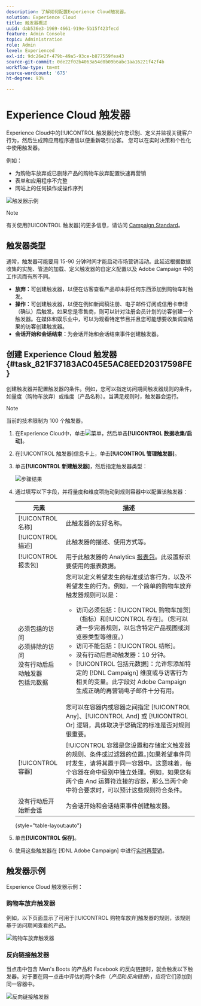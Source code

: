 ```yaml
---
description: 了解如何配置Experience Cloud触发器。
solution: Experience Cloud
title: 触发器概述
uuid: dab536e3-1969-4661-919e-5b15f423fecd
feature: Admin Console
topic: Administration
role: Admin
level: Experienced
exl-id: 9dc26e2f-479b-49a5-93ce-b877559fea43
source-git-commit: 0de22f02b4063a54d0b09b6abc1aa16221f42f4b
workflow-type: tm+mt
source-wordcount: '675'
ht-degree: 93%

---
```


# Experience Cloud 触发器

Experience Cloud中的[!UICONTROL 触发器]允许您识别、定义并监视关键客户行为，然后生成跨应用程序通信以便重新吸引访客。 您可以在实时决策和个性化中使用触发器。

例如：

* 为购物车放弃或已删除产品的购物车放弃配置快速再营销
* 表单和应用程序不完整
* 网站上的任何操作或操作序列

![触发器示例](../assets/trigger-abandonment-2.png)

>[!NOTE]
>
>有关使用[!UICONTROL 触发器]的更多信息，请访问 [Campaign Standard](https://experienceleague.adobe.com/docs/campaign-standard/using/integrating-with-adobe-cloud/working-with-campaign-and-triggers/using-triggers-in-campaign.html)。

## 触发器类型

通常，触发器可能要用 15-90 分钟时间才能启动市场营销活动。此延迟根据数据收集的实施、管道的加载、定义触发器的自定义配置以及 Adobe Campaign 中的工作流而有所不同。

* **放弃：**&#x200B;可创建触发器，以便在访客查看产品却未将任何东西添加到购物车时触发。
* **操作：**&#x200B;可创建触发器，以便在例如新闻稿注册、电子邮件订阅或信用卡申请（确认）后触发。如果您是零售商，则可以针对注册会员计划的访客创建一个触发器。在媒体和娱乐业中，可以为观看特定节目并且您可能想要收集调查结果的访客创建触发器。
* **会话开始和会话结束：**&#x200B;为会话开始和会话结束事件创建触发器。

## 创建 Experience Cloud 触发器 {#task_821F37183AC045E5AC8EED20317598FE}

创建触发器并配置触发器的条件。例如，您可以指定访问期间触发器规则的条件，如量度（购物车放弃）或维度（产品名称）。当满足规则时，触发器会运行。

>[!NOTE]
>
>当前的技术限制为 100 个触发器。

1. 在Experience Cloud中，单击![菜单](../assets/menu-icon.png)，然后单击&#x200B;**[!UICONTROL 数据收集/启动]**。
2. 在[!UICONTROL 触发器]信息卡上，单击&#x200B;**[!UICONTROL 管理触发器]**。
3. 单击&#x200B;**[!UICONTROL 新建触发器]**，然后指定触发器类型：

   ![步骤结果](../assets/add-trigger.png)

4. 通过填写以下字段，并将量度和维度项拖动到规则容器中以配置该触发器：

   | 元素 | 描述 |
   |--- |--- |
   | [!UICONTROL 名称] | 此触发器的友好名称。 |
   | [!UICONTROL 描述] | 此触发器的描述、使用方式等。 |
   | [!UICONTROL 报表包] | 用于此触发器的 Analytics [报表包](https://experienceleague.adobe.com/docs/analytics/admin/manage-report-suites/report-suites-admin.html?lang=zh-Hans)。此设置标识要使用的报表数据。 |
   | 必须包括的访问<br>必须排除的访问<br>没有行动后启动触发器<br>包括元数据 | 您可以定义希望发生的标准或访客行为，以及不希望发生的行为。例如，一个简单的购物车放弃触发器规则可以是：<ul><li>访问必须包括：[!UICONTROL 购物车加货]（指标）和[!UICONTROL 存在]。（您可以进一步完善规则，以包含特定产品视图或浏览器类型等维度。）</li><li>访问不能包括：[!UICONTROL 结帐]。</li><li>没有行动后启动触发器：10 分钟。</li><li>[!UICONTROL 包括元数据]：允许您添加特定的 [!DNL Campaign] 维度或与访客行为相关的变量。此字段对 Adobe Campaign 生成正确的再营销电子邮件十分有用。</li></ul><br>您可以在容器内或容器之间指定 [!UICONTROL Any]、[!UICONTROL And] 或 [!UICONTROL Or] 逻辑，具体取决于您确定的标准是否对规则很重要。 |
   | [!UICONTROL 容器] | [!UICONTROL 容器是您设置和存储定义触发器的规则、条件或过滤器的位置。]如果希望事件同时发生，请将其置于同一容器中。这意味着，每个容器在命中级别中独立处理。例如，如果您有两个由 And 运算符连接的容器，那么当两个命中符合要求时，可以预计这些规则符合条件。 |
   | 没有行动后开始新会话 | 为会话开始和会话结束事件创建触发器。 |

   {style="table-layout:auto"}

5. 单击&#x200B;**[!UICONTROL 保存]**。
6. 使用这些触发器在 [!DNL Adobe Campaign] 中进行[实时再营销](https://experienceleague.adobe.com/docs/campaign-standard/using/integrating-with-adobe-cloud/working-with-campaign-and-triggers/about-adobe-experience-cloud-triggers.html)。

## 触发器示例

Experience Cloud 触发器示例：

### 购物车放弃触发器

例如，以下页面显示了可用于[!UICONTROL 购物车放弃]触发器的规则，该规则基于访问期间查看的产品。

![购物车放弃触发器](../assets/abandonment-trigger.png)

### 反向链接触发器

当点击中包含 Men&#39;s Boots 的产品和 Facebook 的反向链接时，就会触发以下触发器。对于要在同一点击中评估的两个条件（*产品*&#x200B;和&#x200B;*反向链接*），应将它们添加到同一容器中。

![反向链接触发器](../assets/fb-boots-promo.png)
